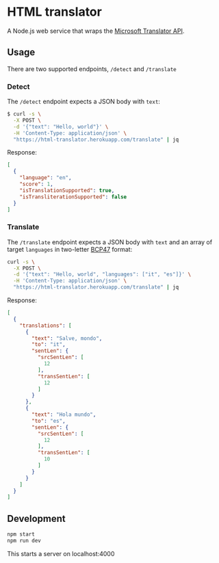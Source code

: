 # HTML translator

A Node.js web service that wraps the [Microsoft Translator API].

## Usage

There are two supported endpoints, `/detect` and `/translate`

### Detect

The `/detect` endpoint expects a JSON body with `text`:

```sh
$ curl -s \
  -X POST \
  -d '{"text": "Hello, world"}' \
  -H 'Content-Type: application/json' \
  "https://html-translator.herokuapp.com/translate" | jq
```

Response:

```json
[
  {
    "language": "en",
    "score": 1,
    "isTranslationSupported": true,
    "isTransliterationSupported": false
  }
]
```

### Translate

The `/translate` endpoint expects a JSON body with `text` and an array of target `languages` in two-letter [BCP47] format:

```sh
curl -s \
  -X POST \
  -d '{"text": "Hello, world", "languages": ["it", "es"]}' \
  -H 'Content-Type: application/json' \
  "https://html-translator.herokuapp.com/translate" | jq
```

Response:

```json
[
  {
    "translations": [
      {
        "text": "Salve, mondo",
        "to": "it",
        "sentLen": {
          "srcSentLen": [
            12
          ],
          "transSentLen": [
            12
          ]
        }
      },
      {
        "text": "Hola mundo",
        "to": "es",
        "sentLen": {
          "srcSentLen": [
            12
          ],
          "transSentLen": [
            10
          ]
        }
      }
    ]
  }
]
```

## Development

```sh
npm start
npm run dev
```

This starts a server on localhost:4000

[BCP47]: https://www.iana.org/assignments/language-subtag-registry/language-subtag-registry
[Microsoft Translator API]: https://docs.microsoft.com/en-us/azure/cognitive-services/translator/quickstart-translator?tabs=nodejs
